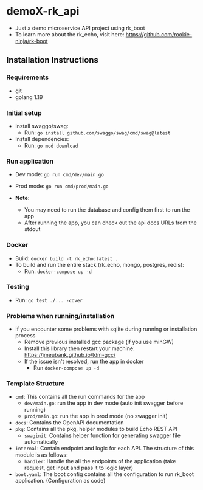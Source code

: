 # demoX-rk_api

- Just a demo microservice API project using rk_boot
- To learn more about the rk_echo, visit here: https://github.com/rookie-ninja/rk-boot

## Installation Instructions

### Requirements
- git
- golang 1.19

### Initial setup
- Install swaggo/swag:
    - Run: `go install github.com/swaggo/swag/cmd/swag@latest`
- Install dependencies:
    - Run: `go mod download`

### Run application
- Dev mode: `go run cmd/dev/main.go`
- Prod mode: `go run cmd/prod/main.go`

- **Note**:
    - You may need to run the database and config them first to run the app
    - After running the app, you can check out the api docs URLs from the stdout

### Docker

- Build: `docker build -t rk_echo:latest .`
- To build and run the entire stack (rk_echo, mongo, postgres, redis):
    - Run: `docker-compose up -d`

### Testing

- Run: `go test ./... -cover`

### Problems when running/installation
- If you encounter some problems with sqlite during running or installation process
    - Remove previous installed gcc package (if you use minGW)
    - Install this library then restart your machine: https://jmeubank.github.io/tdm-gcc/
    - If the issue isn't resolved, run the app in docker
        - Run `docker-compose up -d`

### Template Structure

- `cmd`: This contains all the run commands for the app
    - `dev/main.go`: run the app in dev mode (auto init swagger before running)
    - `prod/main.go`: run the app in prod mode (no swagger init)
- `docs`: Contains the OpenAPI documentation
- `pkg`: Contains all the pkg, helper modules to build Echo REST API
    - `swaginit`: Contains helper function for generating swagger file automatically
- `internal`: Contain endpoint and logic for each API. The structure of this module is as follows:
    - `handler`: Handle the all the endpoints of the application (take request, get input and pass it to logic layer)
- `boot.yaml`: The boot config contains all the configuration to run rk_boot application. (Configuration as code)